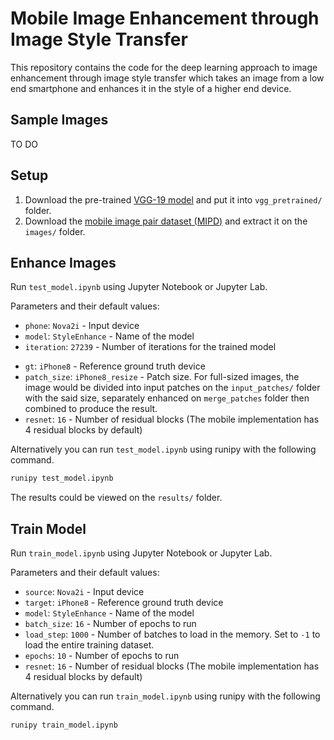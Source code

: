 # Mobile Image Enhancement through Image Style Transfer
 
This repository contains the code for the deep learning approach to image enhancement through image style transfer which takes an image from a low end smartphone and enhances it in the style of a higher end device.

## Sample Images
TO DO

## Setup

1. Download the pre-trained [VGG-19 model](https://drive.google.com/file/d/0BwOLOmqkYj-jMGRwaUR2UjhSNDQ/view?usp=sharing) and put it into `vgg_pretrained/` folder.
2. Download the [mobile image pair dataset (MIPD)](https://drive.google.com/open?id=1CmDvlpZbZuoVQ8keSA-oIaZgVIo2ueI7) and extract it on the `images/` folder.

## Enhance Images

Run `test_model.ipynb` using Jupyter Notebook or Jupyter Lab.

Parameters and their default values:
* `phone`: `Nova2i` - Input device
* `model`: `StyleEnhance` - Name of the model
* `iteration`: `27239` - Number of iterations for the trained model
- `gt`: `iPhone8` - Reference ground truth device
- `patch_size`: `iPhone8_resize` - Patch size. For full-sized images, the image would be divided into input patches on the `input_patches/` folder with the said size, separately enhanced on `merge_patches` folder then combined to produce the result.
- `resnet`: `16` - Number of residual blocks (The mobile implementation has 4 residual blocks by default)

Alternatively you can run `test_model.ipynb` using runipy with the following command.
```bash
runipy test_model.ipynb
```
The results could be viewed on the `results/` folder.

## Train Model
Run `train_model.ipynb` using Jupyter Notebook or Jupyter Lab.

Parameters and their default values:
- `source`: `Nova2i` - Input device
- `target`: `iPhone8` - Reference ground truth device
- `model`: `StyleEnhance` - Name of the model
- `batch_size`: `16` - Number of epochs to run
- `load_step`: `1000` - Number of batches to load in the memory. Set to `-1` to load the entire training dataset.
- `epochs`: `10` - Number of epochs to run
- `resnet`: `16` - Number of residual blocks (The mobile implementation has 4 residual blocks by default)

Alternatively you can run `train_model.ipynb` using runipy with the following command.
```bash
runipy train_model.ipynb
```
